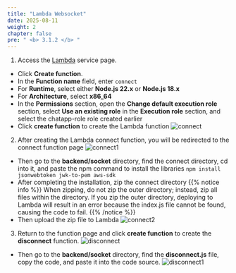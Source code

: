 ```yaml
---
title: "Lambda Websocket"
date: 2025-08-11
weight: 2 
chapter: false
pre: " <b> 3.1.2 </b> "
---
```

1. Access the [Lambda](https://console.aws.amazon.com/lambda) service page.
  + Click **Create function**.
  + In the **Function name** field, enter ```connect```
  + For **Runtime**, select either **Node.js 22.x** or **Node.js 18.x**
  + For **Architecture**, select **x86_64**
  + In the **Permissions** section, open the **Change default execution role** section, select **Use an existing role** in the **Execution role** section, and select the chatapp-role role created earlier
  + Click **create function** to create the Lambda function
![connect](/images/3.lambda-api/010.png)
2. After creating the Lambda connect function, you will be redirected to the connect function page
![connect1](/images/3.lambda-api/011.png)
  + Then go to the **backend/socket** directory, find the connect directory, cd into it, and paste the npm command to install the libraries ```npm install jsonwebtoken jwk-to-pem aws-sdk```
  + After completing the installation, zip the connect directory
  {{% notice info %}}
When zipping, do not zip the outer directory; instead, zip all files within the directory. If you zip the outer directory, deploying to Lambda will result in an error because the index.js file cannot be found, causing the code to fail.
  {{% /notice %}}
  + Then upload the zip file to Lambda
![connect2](/images/3.lambda-api/012.png)
3. Return to the function page and click **create function** to create the **disconnect** function.
![disconnect](/images/3.lambda-api/013.png)
  + Then go to the **backend/socket** directory, find the **disconnect.js** file, copy the code, and paste it into the code source.
![disconnect1](/images/3.lambda-api/014.png)

